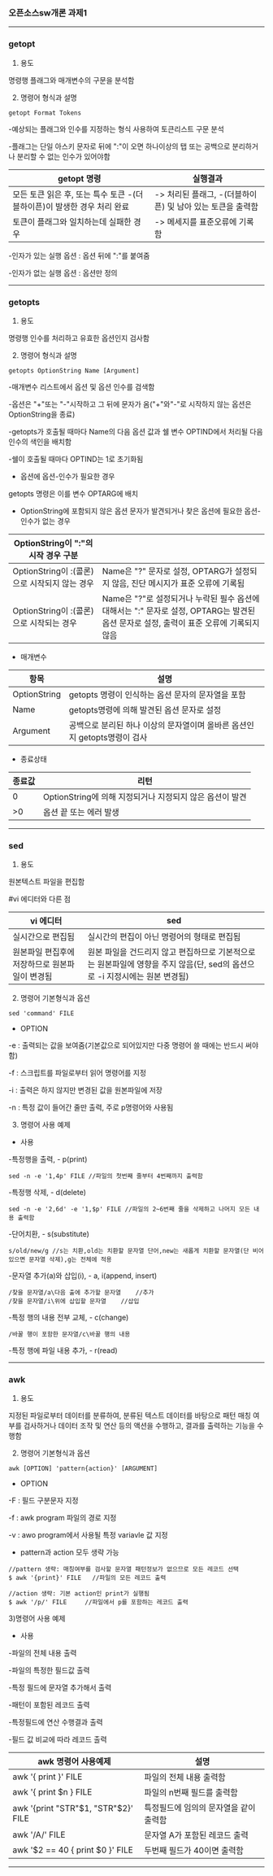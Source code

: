 ### 오픈소스sw개론 과제1

---
### **getopt**

1) 용도
 
명령행 플래그와 매개변수의 구문을 분석함

2) 명령어 형식과 설명

`getopt Format Tokens`

-예상되는 플래그와 인수를 지정하는 형식 사용하여 토큰리스트 구문 분석

-플래그는 단일 아스키 문자로 뒤에 ":"이 오면 하나이상의 탭 또는 공백으로 분리하거나 분리할 수 없는 인수가 있어야함

|getopt 명령|실행결과|
|---|---|
|모든 토큰 읽은 후, 또는 특수 토큰 -(더블하이픈)이 발생한 경우 처리 완료| -> 처리된 플래그, -(더블하이픈) 및 남아 있는 토큰을 출력함|
|토큰이 플래그와 일치하는데 실패한 경우| -> 메세지를 표준오류에 기록함|

-인자가 있는 실행 옵션 : 옵션 뒤에 ":"를 붙여줌

-인자가 없는 실행 옵션 : 옵션만 정의

---
### **getopts**

1) 용도

명령행 인수를 처리하고 유효한 옵션인지 검사함

2) 명령어 형식과 설명

`getopts OptionString Name [Argument]`

-매개변수 리스트에서 옵션 및 옵션 인수를 검색함

-옵션은 "+"또는 "-"시작하고 그 뒤에 문자가 옴("+"와"-"로 시작하지 않는 옵션은 OptionString을 종료)

-getopts가 호출될 때마다 Name의 다음 옵션 값과 쉘 변수 OPTIND에서 처리될 다음 인수의 색인을 배치함

-쉘이 호출될 때마다 OPTIND는 1로 초기화됨

- 옵션에 옵션-인수가 필요한 경우

getopts 명령은 이를 변수 OPTARG에 배치

- OptionString에 포함되지 않은 옵션 문자가 발견되거나 찾은 옵션에 필요한 옵션-인수가 없는 경우

|OptionString이 ":"의 시작 경우 구분||
|---|---|
|OptionString이 :(콜론)으로 시작되지 않는 경우|Name은 "?" 문자로 설정, OPTARG가 설정되지 않음, 진단 메시지가 표준 오류에 기록됨|
|OptionString이 :(콜론)으로 시작되는 경우|Name은 "?"로 설정되거나 누락된 필수 옵션에 대해서는 ":" 문자로 설정, OPTARG는 발견된 옵션 문자로 설정, 출력이 표준 오류에 기록되지 않음|


- 매개변수

|항목|설명|
|---|---|
|OptionString|getopts 명령이 인식하는 옵션 문자의 문자열을 포함|
|Name|getopts명령에 의해 발견된 옵션 문자로 설정|
|Argument|공백으로 분리된 하나 이상의 문자열이며 올바른 옵션인지 getopts명령이 검사|


- 종료상태

|종료값|리턴|
|---|---|
|0|OptionString에 의해 지정되거나 지정되지 않은 옵션이 발견|
|>0|옵션 끝 또는 에러 발생|

---
### **sed**

1) 용도 

원본텍스트 파일을 편집함

#vi 에디터와 다른 점 

|vi 에디터| sed|
|---|---|
|실시간으로 편집됨|실시간의 편집이 아닌 명령어의 형태로 편집됨|
|원본파일 편집후에 저장하므로 원본파일이 변경됨|원본 파일을 건드리지 않고 편집하므로 기본적으로는 원본파일에 영향을 주지 않음(단, sed의 옵션으로 -i 지정시에는 원본 변경됨)|


2) 명령어 기본형식과 옵션

`sed 'command' FILE`

- OPTION

-e : 출력되는 값을 보여줌(기본값으로 되어있지만 다중 명령어 쓸 때에는 반드시 써야함)

-f : 스크립트를 파일로부터 읽어 명령어를 지정

-i : 출력은 하지 않지만 변경된 값을 원본파일에 저장

-n : 특정 값이 들어간 줄만 출력, 주로 p명령어와 사용됨


3) 명령어 사용 예제
- 사용

-특정행을 출력, - p(print)

`sed -n -e '1,4p' FILE //파일의 첫번째 줄부터 4번째까지 출력함`

-특정행 삭제, - d(delete)

`sed -n -e '2,6d' -e '1,$p' FILE //파일의 2~6번째 줄을 삭제하고 나머지 모든 내용 출력함`

-단어치환, - s(substitute)

`s/old/new/g //s는 치환,old는 치환할 문자열 단어,new는 새롭게 치환할 문자열(단 비어있으면 문자열 삭제),g는 전체에 적용`

-문자열 추가(a)와 삽입(i), - a, i(append, insert)

```
/찾을 문자열/a\다음 출에 추가할 문자열    //추가
/찾을 문자열/i\위에 삽입할 문자열    //삽입   
```

-특정 행의 내용 전부 교체, - c(change)

`/바꿀 행이 포함한 문자열/c\바꿀 행의 내용`

-특정 행에 파일 내용 추가, - r(read)

---
### **awk**

1) 용도

지정된 파일로부터 데이터를 분류하여, 분류된 텍스트 데이터를 바탕으로 패턴 매칭 여부를 검사하거나 
데이터 조작 및 연산 등의 액션을 수행하고, 결과를 출력하는 기능을 수행함 

2) 명령어 기본형식과 옵션

`awk [OPTION] 'pattern{action}' [ARGUMENT]`

- OPTION

-F : 필드 구분문자 지정

-f : awk program 파일의 경로 지정

-v : awo program에서 사용될 특정 variavle 값 지정

- pattern과 action 모두 생략 가능

```
//pattern 생략: 매칭여부를 검사할 문자열 패턴정보가 없으므로 모든 레코드 선택
$ awk '{print}' FILE   //파일의 모든 레코드 출력

//action 생략: 기본 action인 print가 실행됨
$ awk '/p/' FILE     //파일에서 p를 포함하는 레코드 출력
```
 
3)명령어 사용 예제
- 사용

-파일의 전체 내용 출력

-파일의 특정한 필드값 출력

-특정 필드에 문자열 추가해서 출력

-패턴이 포함된 레코드 출력

-특정필드에 연산 수행결과 출력

-필드 값 비교에 따라 레코드 출력


|awk 명령어 사용예제|설명|
|--------|----------|
|awk '{ print }' FILE|파일의 전체 내용 출력함|
|awk '{ print $n } FILE|파일의 n번째 필드를 출력함|
|awk '{print "STR"$1, "STR"$2}' FILE|특정필드에 임의의 문자열을 같이 출력함|
|awk '/A/' FILE|문자열 A가 포함된 레코드 출력|
|awk '$2 == 40 { print $0 }' FILE|두번째 필드가 40이면 출력함|
 
---
